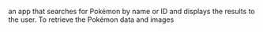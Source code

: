 an app that searches for Pokémon by name or ID and displays the results to the user. To retrieve the Pokémon data and images
